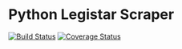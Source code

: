 Python Legistar Scraper
=======================

[![Build Status](https://travis-ci.org/opencivicdata/python-legistar-scraper.svg?branch=master)](https://travis-ci.org/opencivicdata/python-legistar-scraper)
[![Coverage Status](https://coveralls.io/repos/opencivicdata/python-legistar-scraper/badge.png?branch=master)](https://coveralls.io/r/opencivicdata/python-legistar-scraper?branch=master)
